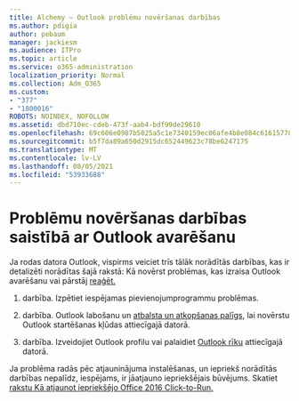 ```yaml
---
title: Alchemy — Outlook problēmu novēršanas darbības
ms.author: pdigia
author: pebaum
manager: jackiesm
ms.audience: ITPro
ms.topic: article
ms.service: o365-administration
localization_priority: Normal
ms.collection: Adm_O365
ms.custom:
- "377"
- "1800016"
ROBOTS: NOINDEX, NOFOLLOW
ms.assetid: dbd710ec-cdeb-473f-aab4-bdf99de29610
ms.openlocfilehash: 69c606e0987b5025a5c1e7340159ec06afe4b8e084c61615778a90114f9b4ecb
ms.sourcegitcommit: b5f7da89a650d2915dc652449623c78be6247175
ms.translationtype: MT
ms.contentlocale: lv-LV
ms.lasthandoff: 08/05/2021
ms.locfileid: "53933688"
---
```

# <a name="outlook-crash-troubleshooting-steps"></a>Problēmu novēršanas darbības saistībā ar Outlook avarēšanu

Ja rodas datora Outlook, vispirms veiciet trīs tālāk norādītās darbības, kas ir detalizēti norādītas šajā rakstā: Kā novērst problēmas, kas izraisa Outlook avarēšanu vai pārstāj [reaģēt.](https://docs.microsoft.com/exchange/troubleshoot/outlook-crashes/crash-issues)
  
1. darbība. Izpētiet iespējamas pievienojumprogrammu problēmas.
  
2. darbība. Outlook labošanu un [atbalsta un atkopšanas palīgs,](https://aka.ms/SaRA-OutlookWontStart) lai novērstu Outlook startēšanas kļūdas attiecīgajā datorā.
  
3. darbība. Izveidojiet Outlook profilu vai palaidiet [Outlook rīku](https://aka.ms/SaRA-OutlookSetupProfile) attiecīgajā datorā.
  
Ja problēma radās pēc atjauninājuma instalēšanas, un iepriekš norādītās darbības nepalīdz, iespējams, ir jāatjauno iepriekšējais būvējums. Skatiet [rakstu Kā atjaunot iepriekšējo Office 2016 Click-to-Run.](https://support.microsoft.com/help/2770432)
  
